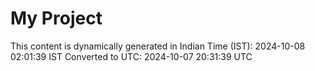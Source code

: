 # My Project

This content is dynamically generated in Indian Time (IST): 2024-10-08 02:01:39 IST
Converted to UTC: 2024-10-07 20:31:39 UTC
